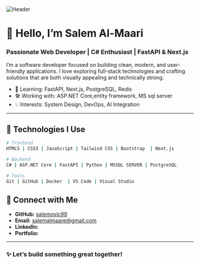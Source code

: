 ![Header](https://via.placeholder.com/1000x200.png?text=Welcome+to+Salem+Almaare%27s+GitHub)

# 👋 Hello, I’m Salem Al-Maari
### Passionate Web Developer | C# Enthusiast | FastAPI & Next.js 

I’m a software developer focused on building clean, modern, and user-friendly applications. I love exploring full-stack technologies and crafting solutions that are both visually appealing and technically strong.

- 🧠 Learning: FastAPI, Next.js, PostgreSQL, Redis
- 🛠 Working with:  ASP.NET Core,entity framework, MS sql server
- 💡 Interests: System Design, DevOps, AI Integration

---

## 🚀 Technologies I Use

```bash
# frontend
HTML5 | CSS3 | JavaScript | Tailwind CSS | Bootstrap  | Next.js

# Backend
C# | ASP.NET Core | FastAPI | Python | MSSQL SERVER | PostgreSQL

# Tools
Git | GitHub | Docker  | VS Code | Visual Studio
```

## 🔗 Connect with Me

- **GitHub:** [salemovic99](https://github.com/salemovic99)  
- **Email:** salemalmaare@gmail.com
- **LinkedIn:** 
- **Portfolio:** 

---

### ✨ Let’s build something great together!
